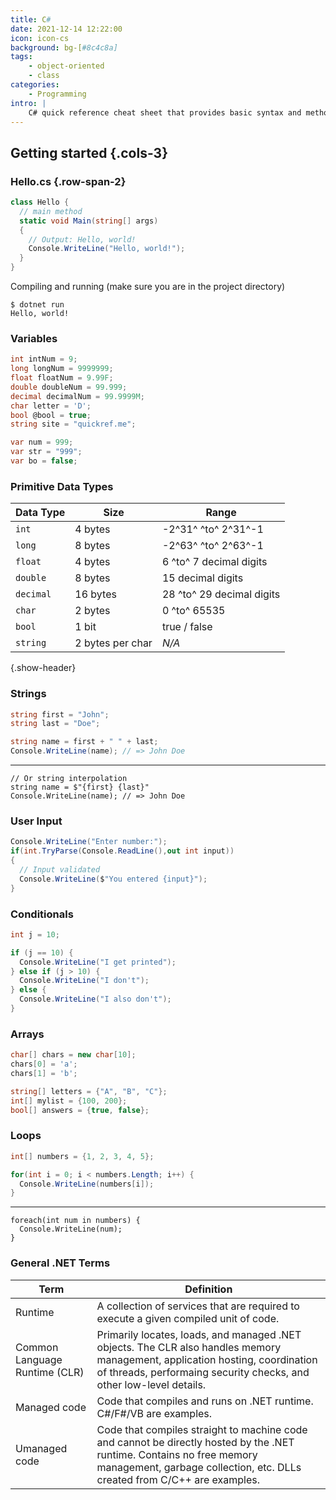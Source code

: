 ```yaml
---
title: C#
date: 2021-12-14 12:22:00
icon: icon-cs
background: bg-[#8c4c8a]
tags:
    - object-oriented
    - class
categories:
    - Programming
intro: |
    C# quick reference cheat sheet that provides basic syntax and methods.
---
```



Getting started {.cols-3}
--------

### Hello.cs {.row-span-2}
```cs
class Hello {
  // main method
  static void Main(string[] args)
  {
    // Output: Hello, world!
    Console.WriteLine("Hello, world!");
  }
}
```
Compiling and running (make sure you are in the project directory)
```shell script
$ dotnet run
Hello, world!
```


### Variables
```cs
int intNum = 9;
long longNum = 9999999;
float floatNum = 9.99F;
double doubleNum = 99.999;
decimal decimalNum = 99.9999M;
char letter = 'D';
bool @bool = true;
string site = "quickref.me";

var num = 999;
var str = "999";
var bo = false;
```


### Primitive Data Types 
| Data Type | Size             | Range                   |
| --------- | ---------------- | ----------------------- |
| `int`     | 4 bytes          | -2^31^ ^to^ 2^31^-1     |
| `long`    | 8 bytes          | -2^63^ ^to^ 2^63^-1     |
| `float`   | 4 bytes          | 6 ^to^ 7 decimal digits   |
| `double`  | 8 bytes          | 15 decimal digits       |
| `decimal` | 16 bytes         | 28 ^to^ 29 decimal digits |
| `char`    | 2 bytes          | 0 ^to^ 65535            |
| `bool`    | 1 bit            | true / false            |
| `string`  | 2 bytes per char | _N/A_                   |
{.show-header}


### Strings
```cs
string first = "John";
string last = "Doe";

string name = first + " " + last;
Console.WriteLine(name); // => John Doe
```
---
```
// Or string interpolation
string name = $"{first} {last}"
Console.WriteLine(name); // => John Doe
```


### User Input
```cs
Console.WriteLine("Enter number:");
if(int.TryParse(Console.ReadLine(),out int input))
{
  // Input validated
  Console.WriteLine($"You entered {input}");
}
```


### Conditionals
```cs
int j = 10;

if (j == 10) {
  Console.WriteLine("I get printed");
} else if (j > 10) {
  Console.WriteLine("I don't");
} else {
  Console.WriteLine("I also don't");
}
```


### Arrays
```cs
char[] chars = new char[10];
chars[0] = 'a';
chars[1] = 'b';

string[] letters = {"A", "B", "C"};
int[] mylist = {100, 200};
bool[] answers = {true, false};
```


### Loops
```cs
int[] numbers = {1, 2, 3, 4, 5};

for(int i = 0; i < numbers.Length; i++) {
  Console.WriteLine(numbers[i]);
}
```
---
```
foreach(int num in numbers) {
  Console.WriteLine(num);
}
```

### General .NET Terms

| Term       | Definition |
|------------|--------
| Runtime | A collection of services that are required to execute a given compiled unit of code.
| Common Language Runtime (CLR) | Primarily locates, loads, and managed .NET objects. The CLR also handles memory management, application hosting, coordination of threads, performaing security checks, and other low-level details.
| Managed code | Code that compiles and runs on .NET runtime. C#/F#/VB are examples.
| Umanaged code | Code that compiles straight to machine code and cannot be directly hosted by the .NET runtime. Contains no free memory management, garbage collection, etc. DLLs created from C/C++ are examples.